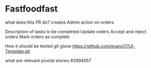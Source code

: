 # Fastfoodfast
what does this PR do? creates Admin action on orders

Description of tasks to be completed Update orders Accept and reject orders Mark orders as complete

How it should be tested git glone https://github.com/evans17/UI-Template.git

what are relevant pivotal stories #2994557
